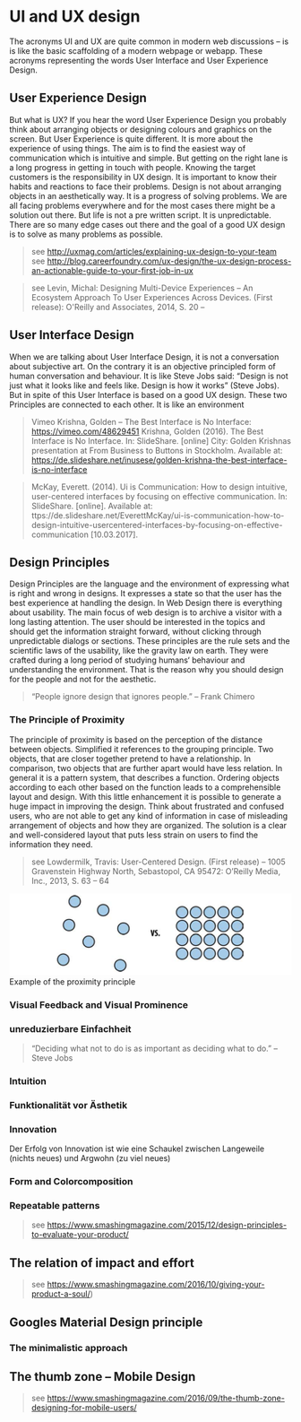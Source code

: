 # UI and UX design

The acronyms UI and UX are quite common in modern web discussions – is is like the basic scaffolding of a modern webpage or webapp. These acronyms representing the words User Interface and User Experience Design.

## User Experience Design

But what is UX? If you hear the word User Experience Design you probably think about arranging objects or designing colours and graphics on the screen. But User Experience is quite different. It is more about the experience of using things. The aim is to find the easiest way of communication which is intuitive and simple. But getting on the right lane is a long progress in getting in touch with people. Knowing the target customers is the responsibility in UX design. It is important to know their habits and reactions to face their problems. Design is not about arranging objects in an aesthetically way. It is a progress of solving problems. We are all facing problems everywhere and for the most cases there might be a solution out there. But life is not a pre written script. It is unpredictable. There are so many edge cases out there and the goal of a good UX design is to solve as many problems as possible.
> see http://uxmag.com/articles/explaining-ux-design-to-your-team
> see http://blog.careerfoundry.com/ux-design/the-ux-design-process-an-actionable-guide-to-your-first-job-in-ux

> see Levin, Michal: Designing Multi-Device Experiences – An Ecosystem Approach To User Experiences Across Devices. (First release): O'Reilly and Associates, 2014, S. 20 – 

## User Interface Design

When we are talking about User Interface Design, it is not a conversation about subjective art. On the contrary it is an objective principled form of human conversation and behaviour. It is like Steve Jobs said: “Design is not just what it looks like and feels like. Design is how it works” (Steve Jobs). But in spite of this User Interface is based on a good UX design. These two Principles are connected to each other. It is like an environment


> Vimeo Krishna, Golden – The Best Interface is No Interface: https://vimeo.com/48629451
> Krishna, Golden (2016). The Best Interface is No Interface. In: SlideShare. [online] City: Golden Krishnas presentation at From Business to Buttons in Stockholm. Available at: https://de.slideshare.net/inusese/golden-krishna-the-best-interface-is-no-interface

> McKay, Everett. (2014). Ui is Communication: How to design intuitive, user-centered interfaces by focusing on effective communication. In: SlideShare. [online]. Available at: ttps://de.slideshare.net/EverettMcKay/ui-is-communication-how-to-design-intuitive-usercentered-interfaces-by-focusing-on-effective-communication [10.03.2017].

## Design Principles

Design Principles are the language and the environment of expressing what is right and wrong in designs. It expresses a state so that the user has the best experience at handling the design. In Web Design there is everything about usability. The main focus of web design is to archive a visitor with a long lasting attention. The user should be interested in the topics and should get the information straight forward, without clicking through unpredictable dialogs or sections. These principles are the rule sets and the scientific laws of the usability, like the gravity law on earth. They were crafted during a long period of studying humans‘ behaviour and understanding the environment. That is the reason why you should design for the people and not for the aesthetic.

> “People ignore design that ignores people.”
> – Frank Chimero

### The Principle of Proximity

The principle of proximity is based on the perception of the distance between objects. Simplified it references to the grouping principle. Two objects, that are closer together pretend to have a relationship. In comparison, two objects that are further apart would have less relation. In general it is a pattern system, that describes a function. Ordering objects according to each other based on the function leads to a comprehensible layout and design. With this little enhancement it is possible to generate a huge impact in improving the design. Think about frustrated and confused users, who are not able to get any kind of information in case of misleading arrangement of objects and how they are organized. The solution is a clear and well-considered layout that puts less strain on users to find the information they need.

> see Lowdermilk, Travis: User-Centered Design. (First release) – 1005 Gravenstein Highway North, Sebastopol, CA 95472: O’Reilly Media, Inc., 2013, S. 63 – 64


![](../../images/figure-1-1_example_of_the_proximity_principle.png)
Example of the proximity principle




### Visual Feedback and Visual Prominence



### unreduzierbare Einfachheit
> “Deciding what not to do is as important as deciding what to do.”
> – Steve Jobs

### Intuition

### Funktionalität vor Ästhetik

### Innovation
Der Erfolg von Innovation ist wie eine Schaukel zwischen Langeweile (nichts neues) und Argwohn (zu viel neues)

### Form and Colorcomposition

### Repeatable patterns

> see https://www.smashingmagazine.com/2015/12/design-principles-to-evaluate-your-product/




## The relation of impact and effort

> see https://www.smashingmagazine.com/2016/10/giving-your-product-a-soul/)

## Googles Material Design principle

### The minimalistic approach

## The thumb zone – Mobile Design

> see https://www.smashingmagazine.com/2016/09/the-thumb-zone-designing-for-mobile-users/
